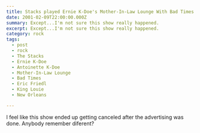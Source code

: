 ```yaml
---
title: Stacks played Ernie K-Doe's Mother-In-Law Lounge With Bad Times.
date: 2001-02-09T22:00:00.000Z
summary: Except...I'm not sure this show really happened.
excerpt: Except...I'm not sure this show really happened.
category: rock
tags:
  - post 
  - rock
  - The Stacks
  - Ernie K-Doe
  - Antoinette K-Doe
  - Mother-In-Law Lounge
  - Bad Times
  - Eric Friedl
  - King Louie
  - New Orleans

---
```


I feel like this show ended up getting canceled after the advertising was done. Anybody remember diferent?